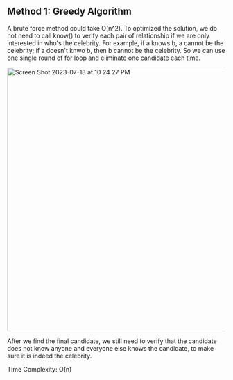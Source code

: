 ## Method 1: Greedy Algorithm

A brute force method could take O(n^2). To optimized the solution, we do not need to call know() to verify each pair of relationship if we
are only interested in who's the celebrity. For example, if a knows b, a cannot be the celebrity; if a doesn't knwo b, then b cannot be 
the celebrity. So we can use one single round of for loop and eliminate one candidate each time.

<img width="606" alt="Screen Shot 2023-07-18 at 10 24 27 PM" src="https://github.com/MaiJi97/Leetcode/assets/106039830/e42b42d2-828f-48a6-818b-8c6a2983d146.png">

After we find the final candidate, we still need to verify that the candidate does not know anyone and everyone else knows the candidate, 
to make sure it is indeed the celebrity.

Time Complexity: O(n)
